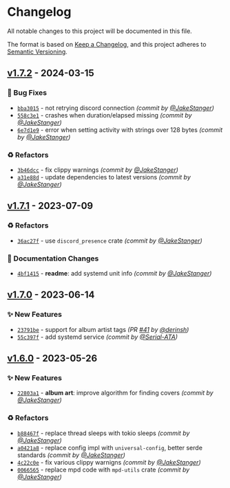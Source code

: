# Changelog
All notable changes to this project will be documented in this file.

The format is based on [Keep a Changelog](https://keepachangelog.com/en/1.0.0/),
and this project adheres to [Semantic Versioning](https://semver.org/spec/v2.0.0.html).

## [v1.7.2] - 2024-03-15
### :bug: Bug Fixes
- [`bba3015`](https://github.com/JakeStanger/mpd-discord-rpc/commit/bba3015092bcc2ad82cb18e325ab734f051d4b95) - not retrying discord connection *(commit by [@JakeStanger](https://github.com/JakeStanger))*
- [`558c3e1`](https://github.com/JakeStanger/mpd-discord-rpc/commit/558c3e19b0964a8165b1360763ff5d73f44a8c1f) - crashes when duration/elapsed missing *(commit by [@JakeStanger](https://github.com/JakeStanger))*
- [`6e7d1e9`](https://github.com/JakeStanger/mpd-discord-rpc/commit/6e7d1e92a1fb3b8cec33ea86f674130be3c3a532) - error when setting activity with strings over 128 bytes *(commit by [@JakeStanger](https://github.com/JakeStanger))*

### :recycle: Refactors
- [`3b46dcc`](https://github.com/JakeStanger/mpd-discord-rpc/commit/3b46dcc6bb454ecc0a8da44aec2bb4e86ac3c7bf) - fix clippy warnings *(commit by [@JakeStanger](https://github.com/JakeStanger))*
- [`a31e88d`](https://github.com/JakeStanger/mpd-discord-rpc/commit/a31e88d6da8754bac93f30c28659252061dfbbc8) - update dependencies to latest versions *(commit by [@JakeStanger](https://github.com/JakeStanger))*


## [v1.7.1] - 2023-07-09
### :recycle: Refactors
- [`36ac27f`](https://github.com/JakeStanger/mpd-discord-rpc/commit/36ac27f7e4a4ad5f6961ab8f7932fcfa03991323) - use `discord_presence` crate *(commit by [@JakeStanger](https://github.com/JakeStanger))*

### :memo: Documentation Changes
- [`4bf1415`](https://github.com/JakeStanger/mpd-discord-rpc/commit/4bf1415a7648c21754e0bc2ab2c3125f983fbb37) - **readme**: add systemd unit info *(commit by [@JakeStanger](https://github.com/JakeStanger))*


## [v1.7.0] - 2023-06-14
### :sparkles: New Features
- [`23791be`](https://github.com/JakeStanger/mpd-discord-rpc/commit/23791be7ad5f33a92e15d3d142aef2e325ecf6a4) - support for album artist tags *(PR [#41](https://github.com/JakeStanger/mpd-discord-rpc/pull/41) by [@derinsh](https://github.com/derinsh))*
- [`55c397f`](https://github.com/JakeStanger/mpd-discord-rpc/commit/55c397f2638341b2732e170ffd70beda0968297c) - add systemd service *(commit by [@Serial-ATA](https://github.com/Serial-ATA))*


## [v1.6.0] - 2023-05-26
### :sparkles: New Features
- [`22803a1`](https://github.com/JakeStanger/mpd-discord-rpc/commit/22803a10b916d3b2e603e602939908fac71846fe) - **album art**: improve algorithm for finding covers *(commit by [@JakeStanger](https://github.com/JakeStanger))*

### :recycle: Refactors
- [`b88467f`](https://github.com/JakeStanger/mpd-discord-rpc/commit/b88467f48e193e10d0c8ca7ded84b7d112febf35) - replace thread sleeps with tokio sleeps *(commit by [@JakeStanger](https://github.com/JakeStanger))*
- [`a0421a8`](https://github.com/JakeStanger/mpd-discord-rpc/commit/a0421a8d8dab16193c337d0d103d9b29290ef8a1) - replace config impl with `universal-config`, better serde standards *(commit by [@JakeStanger](https://github.com/JakeStanger))*
- [`4c22c0e`](https://github.com/JakeStanger/mpd-discord-rpc/commit/4c22c0ebc1c6382832566efb9c58498fe086ba75) - fix various clippy warnigns *(commit by [@JakeStanger](https://github.com/JakeStanger))*
- [`0066565`](https://github.com/JakeStanger/mpd-discord-rpc/commit/006656572f679dab18691db4b014d626f3ab5029) - replace mpd code with `mpd-utils` crate *(commit by [@JakeStanger](https://github.com/JakeStanger))*


[v1.6.0]: https://github.com/JakeStanger/mpd-discord-rpc/compare/v1.5.4b...v1.6.0
[v1.7.0]: https://github.com/JakeStanger/mpd-discord-rpc/compare/v1.6.0...v1.7.0
[v1.7.1]: https://github.com/JakeStanger/mpd-discord-rpc/compare/v1.7.0...v1.7.1
[v1.7.2]: https://github.com/JakeStanger/mpd-discord-rpc/compare/v1.7.1...v1.7.2